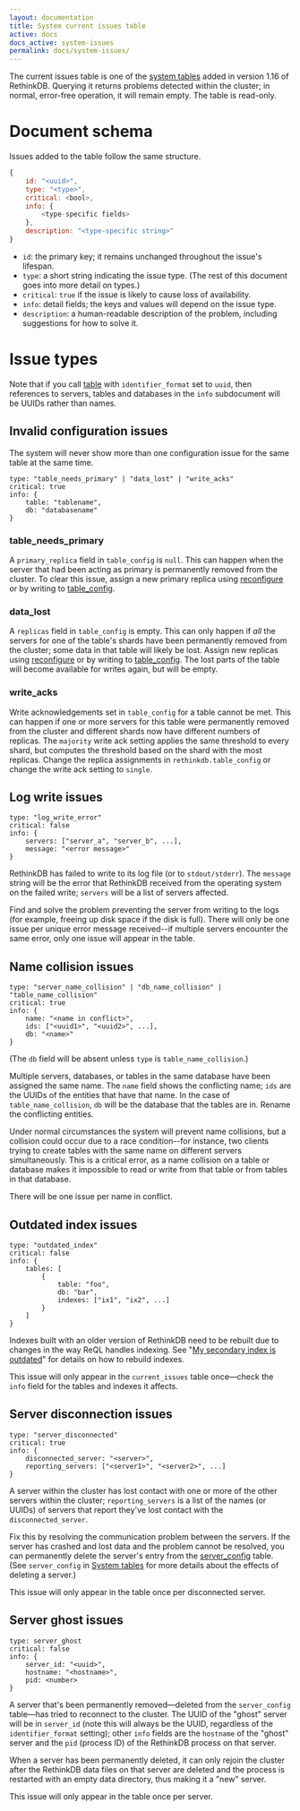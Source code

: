 ```yaml
---
layout: documentation
title: System current issues table
active: docs
docs_active: system-issues
permalink: docs/system-issues/
---
```


The current issues table is one of the [system tables][st] added in version 1.16 of RethinkDB. Querying it returns problems detected within the cluster; in normal, error-free operation, it will remain empty. The table is read-only.

[st]: /docs/system-tables/

# Document schema #

Issues added to the table follow the same structure.

```js
{
    id: "<uuid>",
    type: "<type>",
    critical: <bool>,
    info: {
        <type-specific fields>
    },
    description: "<type-specific string>"
}
```

* `id`: the primary key; it remains unchanged throughout the issue's lifespan.
* `type`: a short string indicating the issue type. (The rest of this document goes into more detail on types.)
* `critical`: `true` if the issue is likely to cause loss of availability.
* `info`: detail fields; the keys and values will depend on the issue type.
* `description`: a human-readable description of the problem, including suggestions for how to solve it.

# Issue types #

Note that if you call [table](/api/javascript/table) with `identifier_format` set to `uuid`, then references to servers, tables and databases in the `info` subdocument will be UUIDs rather than names.

## Invalid configuration issues ##

The system will never show more than one configuration issue for the same table at the same time.

```
type: "table_needs_primary" | "data_lost" | "write_acks"
critical: true
info: {
    table: "tablename",
    db: "databasename"
}
```

### table_needs_primary ###

A `primary_replica` field in `table_config` is `null`. This can happen when the server that had been acting as primary is permanently removed from the cluster. To clear this issue, assign a new primary replica using [reconfigure](/api/javascript/reconfigure) or by writing to [table_config][st].

### data_lost ###

A `replicas` field in `table_config` is empty. This can only happen if *all* the servers for one of the table's shards have been permanently removed from the cluster; some data in that table will likely be lost. Assign new replicas using [reconfigure](/api/javascript/reconfigure) or by writing to [table_config][st]. The lost parts of the table will become available for writes again, but will be empty.

### write_acks ###

Write acknowledgements set in `table_config` for a table cannot be met. This can happen if one or more servers for this table were permanently removed from the cluster and different shards now have different numbers of replicas. The `majority` write ack setting applies the same threshold to every shard, but computes the threshold based on the shard with the most replicas. Change the replica assignments in `rethinkdb.table_config` or change the write ack setting to `single`.

## Log write issues ##

```
type: "log_write_error"
critical: false
info: {
    servers: ["server_a", "server_b", ...],
    message: "<error message>"
}
```

RethinkDB has failed to write to its log file (or to `stdout/stderr`). The `message` string will be the error that RethinkDB received from the operating system on the failed write; `servers` will be a list of servers affected.

Find and solve the problem preventing the server from writing to the logs (for example, freeing up disk space if the disk is full). There will only be one issue per unique error message received--if multiple servers encounter the same error, only one issue will appear in the table.

## Name collision issues ##

```
type: "server_name_collision" | "db_name_collision" | "table_name_collision"
critical: true
info: {
    name: "<name in conflict>",
    ids: ["<uuid1>", "<uuid2>", ...],
    db: "<name>"
}
```

(The `db` field will be absent unless `type` is `table_name_collision`.)

Multiple servers, databases, or tables in the same database have been assigned the same name. The `name` field shows the conflicting name; `ids` are the UUIDs of the entities that have that name. In the case of `table_name_collision`, `db` will be the database that the tables are in. Rename the conflicting entities.

Under normal circumstances the system will prevent name collisions, but a collision could occur due to a race condition--for instance, two clients trying to create tables with the same name on different servers simultaneously. This is a critical error, as a name collision on a table or database makes it impossible to read or write from that table or from tables in that database.

There will be one issue per name in conflict.

## Outdated index issues ##

```
type: "outdated_index"
critical: false
info: {
    tables: [
        {
            table: "foo",
            db: "bar",
            indexes: ["ix1", "ix2", ...]
        }
    ]
}
```

Indexes built with an older version of RethinkDB need to be rebuilt due to changes in the way ReQL handles indexing. See "[My secondary index is outdated][siout]" for details on how to rebuild indexes.

[siout]: /docs/troubleshooting/#my-secondary-index-is-outdated

This issue will only appear in the `current_issues` table once&mdash;check the `info` field for the tables and indexes it affects.

## Server disconnection issues ##

```
type: "server_disconnected"
critical: true
info: {
    disconnected_server: "<server>",
    reporting_servers: ["<server1>", "<server2>", ...]
}
```

A server within the cluster has lost contact with one or more of the other servers within the cluster; `reporting_servers` is a list of the names (or UUIDs) of servers that report they've lost contact with the `disconnected_server`.

Fix this by resolving the communication problem between the servers. If the server has crashed and lost data and the problem cannot be resolved, you can permanently delete the server's entry from the [server_config][st] table. (See  `server_config` in [System tables][st] for more details about the effects of deleting a server.)

This issue will only appear in the table once per disconnected server.

## Server ghost issues ##

```
type: server_ghost
critical: false
info: {
    server_id: "<uuid>",
    hostname: "<hostname>",
    pid: <number>
}
```

A server that's been permanently removed&mdash;deleted from the `server_config` table&mdash;has tried to reconnect to the cluster. The UUID of the "ghost" server will be in `server_id` (note this will always be the UUID, regardless of the `identifier_format` setting); other `info` fields are the `hostname` of the "ghost" server and the `pid` (process ID) of the RethinkDB process on that server.

When a server has been permanently deleted, it can only rejoin the cluster after the RethinkDB data files on that server are deleted and the process is restarted with an empty data directory, thus making it a "new" server.

This issue will only appear in the table once per server.
